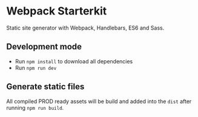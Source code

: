 # Webpack Starterkit
Static site generator with Webpack, Handlebars, ES6 and Sass.

## Development mode
- Run `npm install` to download all dependencies
- Run `npm run dev`

## Generate static files
All compiled  PROD ready assets will be build and added into the `dist` after running `npm run build`.